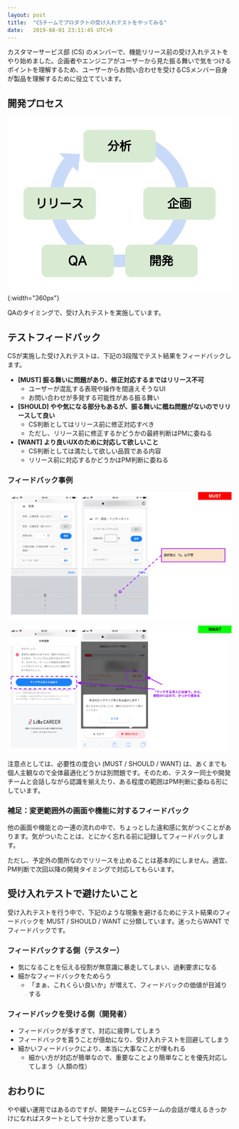 ```yaml
---
layout: post
title:  "CSチームでプロダクトの受け入れテストをやってみる"
date:   2019-08-01 23:11:45 UTC+9
---
```


カスタマーサービス部 (CS) のメンバーで、機能リリース前の受け入れテストをやり始めました。企画者やエンジニアがユーザーから見た振る舞いで気をつけるポイントを理解するため、ユーザーからお問い合わせを受けるCSメンバー自身が製品を理解するために役立てています。

## 開発プロセス

![Development Life Cycle](/img/posts/2019/2019-08-01-development-life-cycle.png){:width="360px"}

QAのタイミングで、受け入れテストを実施しています。


## テストフィードバック

CSが実施した受け入れテストは、下記の3段階でテスト結果をフィードバックします。

- __[MUST] 振る舞いに問題があり、修正対応するまではリリース不可__
    - ユーザーが混乱する表現や操作を間違えそうなUI
    - お問い合わせが多発する可能性がある振る舞い
- __[SHOULD] やや気になる部分もあるが、振る舞いに概ね問題がないのでリリースして良い__
    - CS判断としてはリリース前に修正対応すべき
    - ただし、リリース前に修正するかどうかの最終判断はPMに委ねる
- __[WANT] より良いUXのために対応して欲しいこと__
    - CS判断としては満たして欲しい品質である内容
    - リリース前に対応するかどうかはPM判断に委ねる


### フィードバック事例

![Must feedback](/img/posts/2019/2019-08-01-must-feedback.png)

![Want feedback](/img/posts/2019/2019-08-01-want-feedback.png)


注意点としては、必要性の度合い (MUST / SHOULD / WANT) は、あくまでも個人主観なので全体最適化どうかは別問題です。そのため、テスター同士や開発チームと会話しながら認識を揃えたり、ある程度の範囲はPM判断に委ねる形にしています。


### 補足：変更範囲外の画面や機能に対するフィードバック

他の画面や機能との一連の流れの中で、ちょっとした違和感に気がつくことがあります。気がついたことは、とにかく忘れる前に記録してフィードバックします。

ただし、予定外の箇所なのでリリースを止めることは基本的にしません。適宜、PM判断で次回以降の開発タイミングで対応してもらいます。


## 受け入れテストで避けたいこと

受け入れテストを行う中で、下記のような現象を避けるためにテスト結果のフィードバックを MUST / SHOULD / WANT に分類しています。迷ったらWANT でフィードバックです。


### フィードバックする側（テスター）

- 気になることを伝える役割が無意識に暴走してしまい、過剰要求になる
- 細かなフィードバックをためらう
    - 「まぁ、これくらい良いか」が増えて、フィードバックの価値が目減りする


### フィードバックを受ける側（開発者）

- フィードバックが多すぎて、対応に疲弊してしまう
- フィードバックを貰うことが億劫になり、受け入れテストを回避してしまう
- 細かいフィードバックにより、本当に大事なことが埋もれる
    - 細かい方が対応が簡単なので、重要なことより簡単なことを優先対応してしまう（人類の性）


## おわりに

やや緩い運用ではあるのですが、開発チームとCSチームの会話が増えるきっかけになればスタートとして十分かと思っています。
